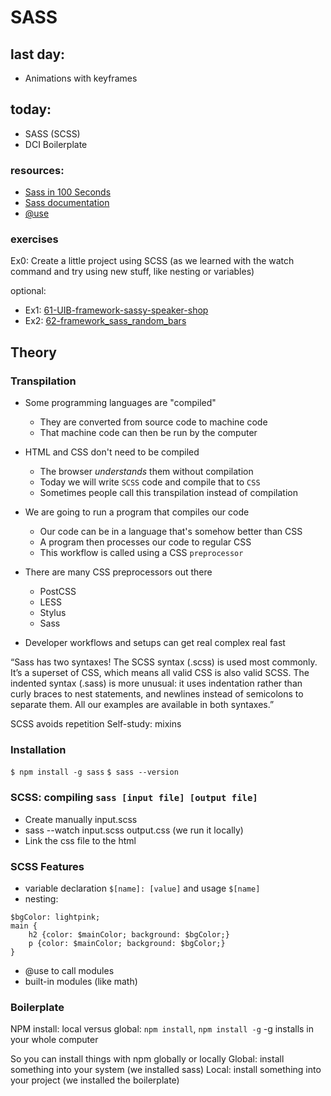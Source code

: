 # SASS

## last day:

- Animations with keyframes

## today:

- SASS (SCSS)
- DCI Boilerplate

### resources:

- [Sass in 100 Seconds](https://www.youtube.com/watch?v=akDIJa0AP5c)
- [Sass documentation](https://sass-lang.com/)
- [@use](https://sass-lang.com/documentation/at-rules/use/)

### exercises

Ex0: Create a little project using SCSS (as we learned with the watch command and try using new stuff, like nesting or variables)

optional:

- Ex1: [61-UIB-framework-sassy-speaker-shop](https://classroom.github.com/a/o3pOR_38)
- Ex2: [62-framework_sass_random_bars](https://classroom.github.com/a/xtt5SN0u)

## Theory

### Transpilation

- Some programming languages are "compiled"
    - They are converted from source code to machine code
    - That machine code can then be run by the computer

- HTML and CSS don't need to be compiled
    - The browser _understands_ them without compilation
    - Today we will write `SCSS` code and compile that to `CSS`
    - Sometimes people call this transpilation instead of compilation

- We are going to run a program that compiles our code
    - Our code can be in a language that's somehow better than CSS
    - A program then processes our code to regular CSS
    - This workflow is called using a CSS `preprocessor`

- There are many CSS preprocessors out there
    - PostCSS
    - LESS
    - Stylus
    - Sass

- Developer workflows and setups can get real complex real fast

“Sass has two syntaxes! The SCSS syntax (.scss) is used most commonly. It’s a superset of CSS, which means all valid CSS is also valid SCSS. The indented syntax (.sass) is more unusual: it uses indentation rather than curly braces to nest statements, and newlines instead of semicolons to separate them. All our examples are available in both syntaxes.”

SCSS avoids repetition
Self-study: mixins

### Installation

`$ npm install -g sass`
`$ sass --version`

### SCSS: compiling `sass [input file] [output file]`

- Create manually input.scss
- sass --watch input.scss output.css (we run it locally)
- Link the css file to the html

### SCSS Features

- variable declaration `$[name]: [value]` and usage `$[name]`
- nesting: 
```$mainColor: red;
$bgColor: lightpink;
main {
    h2 {color: $mainColor; background: $bgColor;}
    p {color: $mainColor; background: $bgColor;}
}
```

- @use to call modules
- built-in modules (like math)

### Boilerplate

NPM install: local versus global: `npm install`, `npm install -g`
-g installs in your whole computer

So you can install things with npm globally or locally
Global: install something into your system (we installed sass)
Local: install something into your project (we installed the boilerplate)
